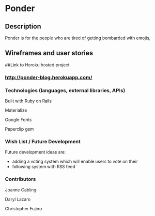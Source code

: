 # Ponder 
## Description
Ponder is for the people who are tired of getting bombarded with emojis, 

## Wireframes and user stories

##Link to Heroku hosted project
### http://ponder-blog.herokuapp.com/


### Technologies (languages, external libraries, APIs)
Built with Ruby on Rails

Materialize

Google Fonts

Paperclip gem

### Wish List / Future Development
Future development ideas are: 
- adding a voting system which will enable users to vote on their
- following system with RSS feed

### Contributors 
Joanne Cabling

Daryl Lazaro

Christopher Fujino
